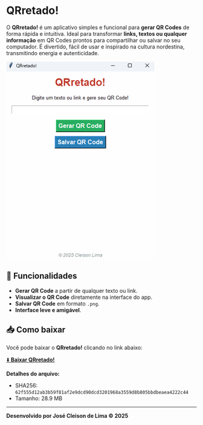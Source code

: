 # QRretado!

O **QRretado!** é um aplicativo simples e funcional para **gerar QR Codes** de forma rápida e intuitiva. Ideal para transformar **links, textos ou qualquer informação** em QR Codes prontos para compartilhar ou salvar no seu computador. É divertido, fácil de usar e inspirado na cultura nordestina, transmitindo energia e autenticidade.  

![Imagem do QRretado!](https://github.com/cleisonlima/qrretado/blob/main/qrretado2.png?raw=true)  

## 🚀 Funcionalidades

- **Gerar QR Code** a partir de qualquer texto ou link.  
- **Visualizar o QR Code** diretamente na interface do app.  
- **Salvar QR Code** em formato `.png`.  
- **Interface leve e amigável**.  

## 📥 Como baixar

Você pode baixar o **QRretado!** clicando no link abaixo:  

[⬇️ **Baixar QRretado!**](https://github.com/cleisonlima/qrretado/releases/download/V.1/qrretado.exe)  

**Detalhes do arquivo:**  
- SHA256: `62f555d12ab3b59f81af2e9dcd90dcd3201968a3559d8b805bbdbeaea4222c44`  
- Tamanho: 28.9 MB  

---

**Desenvolvido por José Cleison de Lima © 2025**
